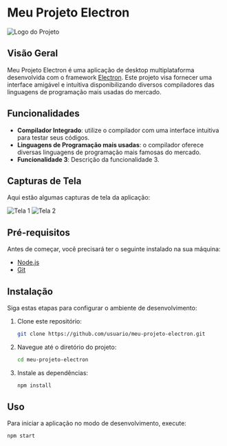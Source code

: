 # Meu Projeto Electron

![Logo do Projeto](./path/to/logo.png)

## Visão Geral

Meu Projeto Electron é uma aplicação de desktop multiplataforma desenvolvida com o framework [Electron](https://www.electronjs.org/). Este projeto visa fornecer uma interface amigável e intuitiva disponibilizando diversos compiladores das linguagens de programação mais usadas do mercado.

## Funcionalidades

- **Compilador Integrado**: utilize o compilador com uma interface intuitiva para testar seus códigos.
- **Linguagens de Programação mais usadas**: o compilador oferece diversas linguagens de programação mais famosas do mercado.
- **Funcionalidade 3**: Descrição da funcionalidade 3.

## Capturas de Tela

Aqui estão algumas capturas de tela da aplicação:

![Tela 1](./path/to/screenshot1.png)
![Tela 2](./path/to/screenshot2.png)

## Pré-requisitos

Antes de começar, você precisará ter o seguinte instalado na sua máquina:

- [Node.js](https://nodejs.org/)
- [Git](https://git-scm.com/)

## Instalação

Siga estas etapas para configurar o ambiente de desenvolvimento:

1. Clone este repositório:
    ```bash
    git clone https://github.com/usuario/meu-projeto-electron.git
    ```

2. Navegue até o diretório do projeto:
    ```bash
    cd meu-projeto-electron
    ```

3. Instale as dependências:
    ```bash
    npm install
    ```

## Uso

Para iniciar a aplicação no modo de desenvolvimento, execute:
```bash
npm start
